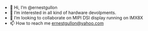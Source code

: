 - 👋 Hi, I’m @ernestgullon
- 👀 I’m interested in all kind of hardware devolpments.
- 💞️ I’m looking to collaborate on MIPI DSI display running on IMX8X
- 📫 How to reach me ernestgullon@yahoo.com

<!---
ernestgullon/ernestgullon is a ✨ special ✨ repository because its `README.md` (this file) appears on your GitHub profile.
You can click the Preview link to take a look at your changes.
--->

